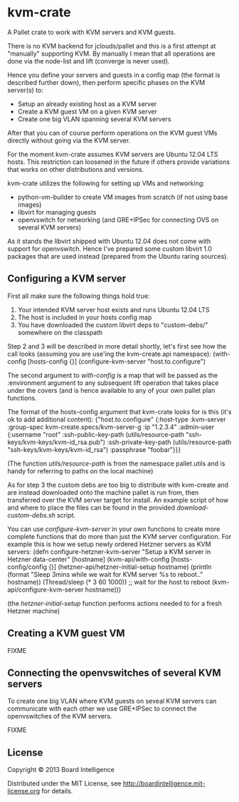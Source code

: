 # kvm-crate

A Pallet crate to work with KVM servers and KVM guests.

There is no KVM backend for jclouds/pallet and this is a first attempt
at "manually" supporting KVM. By manually I mean that all operations
are done via the node-list and lift (converge is never used).

Hence you define your servers and guests in a config map (the format is
described further down), then perform specific phases on the KVM server(s) to:
* Setup an already existing host as a KVM server
* Create a KVM guest VM on a given KVM server
* Create one big VLAN spanning several KVM servers

After that you can of course perform operations on the KVM guest VMs
directly without going via the KVM server.

For the moment kvm-crate assumes KVM servers are Ubuntu 12.04 LTS hosts. This
restriction can loosened in the future if others provide variations that
works on other distributions and versions.

kvm-crate utilizes the following for setting up VMs and networking:
* python-vm-builder to create VM images from scratch (if not using base images)
* libvirt for managing guests
* openvswitch for networking (and GRE+IPSec for connecting OVS on several KVM servers)

As it stands the libvirt shipped with Ubuntu 12.04 does not come with
support for openvswitch. Hence I've prepared some custom libvirt 1.0
packages that are used instead (prepared from the Ubuntu raring sources).

## Configuring a KVM server

First all make sure the following things hold true:
1. Your intended KVM server host exists and runs Ubuntu 12.04 LTS
2. The host is included in your hosts config map
3. You have downloaded the custom libvirt deps to "custom-debs/" somewhere on the classpath

Step 2 and 3 will be described in more detail shortly, let's first see how
the call looks (assuming you are use'ing the kvm-create.api namespace):
    (with-config [hosts-config {}]
      (configure-kvm-server "host.to.configure")

The second argument to *with-config* is a map that will be passed as the :environment
argument to any subsequent lift operation that takes place under the covers (and is
hence available to any of your own pallet plan functions.

The format of the hosts-config argument that kvm-crate looks for is this (it's ok to
add additional content):
    {"host.to.configure" {:host-type :kvm-server
                          :group-spec kvm-create.specs/kvm-server-g
                          :ip "1.2.3.4"
                          :admin-user {:username "root"
                                       :ssh-public-key-path  (utils/resource-path "ssh-keys/kvm-keys/kvm-id_rsa.pub")
                                       :ssh-private-key-path (utils/resource-path "ssh-keys/kvm-keys/kvm-id_rsa")
                                       :passphrase "foobar"}}}

(The function *utils/resource-path* is from the namespace pallet.utils and
is handy for referring to paths on the local machine)

As for step 3 the custom debs are too big to distribute with kvm-create
and are instead downloaded onto the machine pallet is run from, then
transferred over the KVM server target for install. An example script
of how and where to place the files can be found in the provided
*download-custom-debs.sh* script.

You can use *configure-kvm-server* in your own functions to create
more complete functions that do more than just the KVM server
configuration. For example this is how we setup newly ordered Hetzner
servers as KVM servers:
    (defn configure-hetzner-kvm-server
      "Setup a KVM server in Hetzner data-center"
      [hostname]
      (kvm-api/with-config [hosts-config/config {}]
        (hetzner-api/hetzner-initial-setup hostname)
        (println (format "Sleep 3mins while we wait for KVM server %s to reboot.." hostname))
        (Thread/sleep (* 3 60 1000)) ;; wait for the host to reboot
        (kvm-api/configure-kvm-server hostname)))

(the *hetzner-initial-setup* function performs actions needed to
for a fresh Hetzner machine)

## Creating a KVM guest VM

FIXME

## Connecting the openvswitches of several KVM servers

To create one big VLAN where KVM guests on seveal KVM servers can
communicate with each other we use GRE+IPSec to connect the
openvswitches of the KVM servers.

FIXME

## License

Copyright © 2013 Board Intelligence

Distributed under the MIT License, see http://boardintelligence.mit-license.org for details.
